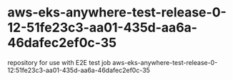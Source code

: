 # aws-eks-anywhere-test-release-0-12-51fe23c3-aa01-435d-aa6a-46dafec2ef0c-35
repository for use with E2E test job aws-eks-anywhere-test-release-0-12:51fe23c3-aa01-435d-aa6a-46dafec2ef0c-35
